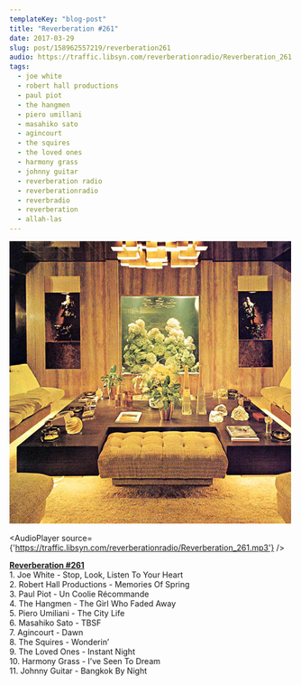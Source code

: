 ```yaml
---
templateKey: "blog-post"
title: "Reverberation #261"
date: 2017-03-29
slug: post/158962557219/reverberation261
audio: https://traffic.libsyn.com/reverberationradio/Reverberation_261.mp3
tags:
  - joe white
  - robert hall productions
  - paul piot
  - the hangmen
  - piero umillani
  - masahiko sato
  - agincourt
  - the squires
  - the loved ones
  - harmony grass
  - johnny guitar
  - reverberation radio
  - reverberationradio
  - reverbradio
  - reverberation
  - allah-las
---
```


![Reverberation #261](../images/8807c915ee37dbd8c208f57213d97d6730d32e2197da5ae53026f3789b0ab105.jpg)

<AudioPlayer source={'https://traffic.libsyn.com/reverberationradio/Reverberation_261.mp3'} />

<p><b><a href="https://traffic.libsyn.com/reverberationradio/Reverberation_261.mp3">Reverberation #261</a><br /></b>1. Joe White - Stop, Look, Listen To Your Heart<br />2. Robert Hall Productions - Memories Of Spring<br />3. Paul Piot - Un Coolie R&eacute;commande<br />4. The Hangmen - The Girl Who Faded Away<br />5. Piero Umiliani - The City Life<br />6. Masahiko Sato - TBSF<br />7. Agincourt - Dawn<br />8. The Squires - Wonderin&rsquo;<br />9. The Loved Ones - Instant Night<br />10. Harmony Grass - I&rsquo;ve Seen To Dream<br />11. Johnny Guitar - Bangkok By Night</p>
